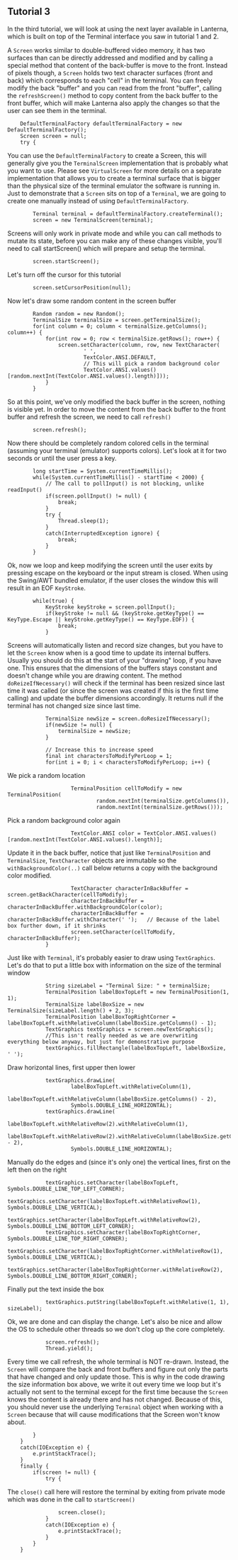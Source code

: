 Tutorial 3
---

In the third tutorial, we will look at using the next layer available in Lanterna, which is built on top of the
Terminal interface you saw in tutorial 1 and 2.

A `Screen` works similar to double-buffered video memory, it has two surfaces than can be directly addressed and
modified and by calling a special method that content of the back-buffer is move to the front. Instead of pixels
though, a `Screen` holds two text character surfaces (front and back) which corresponds to each "cell" in the
terminal. You can freely modify the back "buffer" and you can read from the front "buffer", calling the
`refreshScreen()` method to copy content from the back buffer to the front buffer, which will make Lanterna also
apply the changes so that the user can see them in the terminal.

        DefaultTerminalFactory defaultTerminalFactory = new DefaultTerminalFactory();
        Screen screen = null;
        try {

You can use the `DefaultTerminalFactory` to create a Screen, this will generally give you the `TerminalScreen`
implementation that is probably what you want to use. Please see `VirtualScreen` for more details on a separate
implementation that allows you to create a terminal surface that is bigger than the physical size of the
terminal emulator the software is running in. Just to demonstrate that a `Screen` sits on top of a `Terminal`,
we are going to create one manually instead of using `DefaultTerminalFactory`.

            Terminal terminal = defaultTerminalFactory.createTerminal();
            screen = new TerminalScreen(terminal);

Screens will only work in private mode and while you can call methods to mutate its state, before you can
make any of these changes visible, you'll need to call startScreen() which will prepare and setup the
terminal.

            screen.startScreen();

Let's turn off the cursor for this tutorial

            screen.setCursorPosition(null);

Now let's draw some random content in the screen buffer

            Random random = new Random();
            TerminalSize terminalSize = screen.getTerminalSize();
            for(int column = 0; column < terminalSize.getColumns(); column++) {
                for(int row = 0; row < terminalSize.getRows(); row++) {
                    screen.setCharacter(column, row, new TextCharacter(
                            ' ',
                            TextColor.ANSI.DEFAULT,
                            // This will pick a random background color
                            TextColor.ANSI.values()[random.nextInt(TextColor.ANSI.values().length)]));
                }
            }

So at this point, we've only modified the back buffer in the screen, nothing is visible yet. In order to
move the content from the back buffer to the front buffer and refresh the screen, we need to call `refresh()`

            screen.refresh();

Now there should be completely random colored cells in the terminal (assuming your terminal (emulator)
supports colors). Let's look at it for two seconds or until the user press a key.

            long startTime = System.currentTimeMillis();
            while(System.currentTimeMillis() - startTime < 2000) {
                // The call to pollInput() is not blocking, unlike readInput()
                if(screen.pollInput() != null) {
                    break;
                }
                try {
                    Thread.sleep(1);
                }
                catch(InterruptedException ignore) {
                    break;
                }
            }

Ok, now we loop and keep modifying the screen until the user exits by pressing escape on the keyboard or the
input stream is closed. When using the Swing/AWT bundled emulator, if the user closes the window this will
result in an EOF `KeyStroke`.

            while(true) {
                KeyStroke keyStroke = screen.pollInput();
                if(keyStroke != null && (keyStroke.getKeyType() == KeyType.Escape || keyStroke.getKeyType() == KeyType.EOF)) {
                    break;
                }

Screens will automatically listen and record size changes, but you have to let the `Screen` know when is
a good time to update its internal buffers. Usually you should do this at the start of your "drawing"
loop, if you have one. This ensures that the dimensions of the buffers stays constant and doesn't change
while you are drawing content. The method `doReizeIfNecessary()` will check if the terminal has been
resized since last time it was called (or since the screen was created if this is the first time
calling) and update the buffer dimensions accordingly. It returns null if the terminal has not changed
size since last time.

                TerminalSize newSize = screen.doResizeIfNecessary();
                if(newSize != null) {
                    terminalSize = newSize;
                }

                // Increase this to increase speed
                final int charactersToModifyPerLoop = 1;
                for(int i = 0; i < charactersToModifyPerLoop; i++) {

We pick a random location

                        TerminalPosition cellToModify = new TerminalPosition(
                                random.nextInt(terminalSize.getColumns()),
                                random.nextInt(terminalSize.getRows()));

Pick a random background color again

                        TextColor.ANSI color = TextColor.ANSI.values()[random.nextInt(TextColor.ANSI.values().length)];

Update it in the back buffer, notice that just like `TerminalPosition` and `TerminalSize`, `TextCharacter`
objects are immutable so the `withBackgroundColor(..)` call below returns a copy with the background color
modified.

                        TextCharacter characterInBackBuffer = screen.getBackCharacter(cellToModify);
                        characterInBackBuffer = characterInBackBuffer.withBackgroundColor(color);
                        characterInBackBuffer = characterInBackBuffer.withCharacter(' ');   // Because of the label box further down, if it shrinks
                        screen.setCharacter(cellToModify, characterInBackBuffer);
                }

Just like with `Terminal`, it's probably easier to draw using `TextGraphics`. Let's do that to put a little
box with information on the size of the terminal window

                String sizeLabel = "Terminal Size: " + terminalSize;
                TerminalPosition labelBoxTopLeft = new TerminalPosition(1, 1);
                TerminalSize labelBoxSize = new TerminalSize(sizeLabel.length() + 2, 3);
                TerminalPosition labelBoxTopRightCorner = labelBoxTopLeft.withRelativeColumn(labelBoxSize.getColumns() - 1);
                TextGraphics textGraphics = screen.newTextGraphics();
                //This isn't really needed as we are overwriting everything below anyway, but just for demonstrative purpose
                textGraphics.fillRectangle(labelBoxTopLeft, labelBoxSize, ' ');

Draw horizontal lines, first upper then lower

                textGraphics.drawLine(
                        labelBoxTopLeft.withRelativeColumn(1),
                        labelBoxTopLeft.withRelativeColumn(labelBoxSize.getColumns() - 2),
                        Symbols.DOUBLE_LINE_HORIZONTAL);
                textGraphics.drawLine(
                        labelBoxTopLeft.withRelativeRow(2).withRelativeColumn(1),
                        labelBoxTopLeft.withRelativeRow(2).withRelativeColumn(labelBoxSize.getColumns() - 2),
                        Symbols.DOUBLE_LINE_HORIZONTAL);

Manually do the edges and (since it's only one) the vertical lines, first on the left then on the right

                textGraphics.setCharacter(labelBoxTopLeft, Symbols.DOUBLE_LINE_TOP_LEFT_CORNER);
                textGraphics.setCharacter(labelBoxTopLeft.withRelativeRow(1), Symbols.DOUBLE_LINE_VERTICAL);
                textGraphics.setCharacter(labelBoxTopLeft.withRelativeRow(2), Symbols.DOUBLE_LINE_BOTTOM_LEFT_CORNER);
                textGraphics.setCharacter(labelBoxTopRightCorner, Symbols.DOUBLE_LINE_TOP_RIGHT_CORNER);
                textGraphics.setCharacter(labelBoxTopRightCorner.withRelativeRow(1), Symbols.DOUBLE_LINE_VERTICAL);
                textGraphics.setCharacter(labelBoxTopRightCorner.withRelativeRow(2), Symbols.DOUBLE_LINE_BOTTOM_RIGHT_CORNER);

Finally put the text inside the box

                textGraphics.putString(labelBoxTopLeft.withRelative(1, 1), sizeLabel);

Ok, we are done and can display the change. Let's also be nice and allow the OS to schedule other
threads so we don't clog up the core completely.

                screen.refresh();
                Thread.yield();

Every time we call refresh, the whole terminal is NOT re-drawn. Instead, the `Screen` will compare the
back and front buffers and figure out only the parts that have changed and only update those. This is
why in the code drawing the size information box above, we write it out every time we loop but it's
actually not sent to the terminal except for the first time because the `Screen` knows the content is
already there and has not changed. Because of this, you should never use the underlying `Terminal` object
when working with a `Screen` because that will cause modifications that the Screen won't know about.

            }
        }
        catch(IOException e) {
            e.printStackTrace();
        }
        finally {
            if(screen != null) {
                try {

The `close()` call here will restore the terminal by exiting from private mode which was done in
the call to `startScreen()`

                    screen.close();
                }
                catch(IOException e) {
                    e.printStackTrace();
                }
            }
        }
